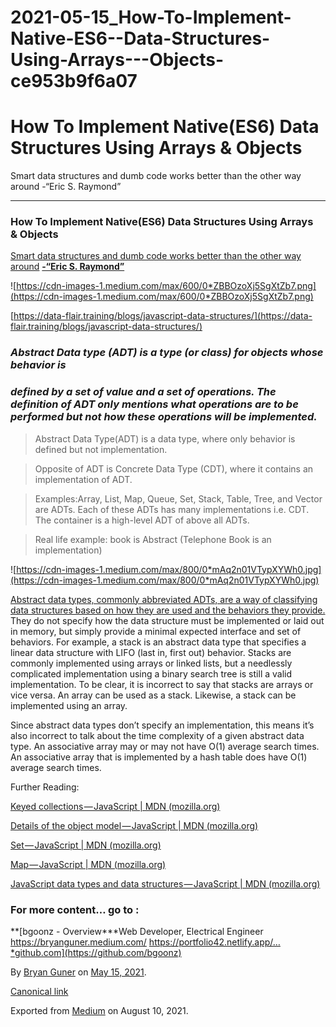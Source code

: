 # 2021-05-15_How-To-Implement-Native-ES6--Data-Structures-Using-Arrays---Objects-ce953b9f6a07

# How To Implement Native(ES6) Data Structures Using Arrays & Objects

Smart data structures and dumb code works better than the other way around -“Eric S. Raymond”

---

### How To Implement Native(ES6) Data Structures Using Arrays & Objects

[Smart data structures and dumb code works better than the other way around](https://www.azquotes.com/quote/636065?ref=data-structures) **[-“Eric S. Raymond”](https://twitter.com/esrtweet?ref_src=twsrc%5Egoogle%7Ctwcamp%5Eserp%7Ctwgr%5Eauthor)**

![https://cdn-images-1.medium.com/max/600/0*ZBBOzoXj5SgXtZb7.png](https://cdn-images-1.medium.com/max/600/0*ZBBOzoXj5SgXtZb7.png)

[https://data-flair.training/blogs/javascript-data-structures/](https://data-flair.training/blogs/javascript-data-structures/)

### _Abstract Data type (ADT) is a type (or class) for objects whose behavior is_

### _defined by a set of value and a set of operations. The definition of ADT only mentions what operations are to be performed but not how these operations will be implemented._

> Abstract Data Type(ADT) is a data type, where only behavior is defined but not implementation.

> Opposite of ADT is Concrete Data Type (CDT), where it contains an implementation of ADT.

> Examples:Array, List, Map, Queue, Set, Stack, Table, Tree, and Vector are ADTs. Each of these ADTs has many implementations i.e. CDT. The container is a high-level ADT of above all ADTs.

> Real life example:
> book is Abstract (Telephone Book is an implementation)

![https://cdn-images-1.medium.com/max/800/0*mAq2n01VTypXYWh0.jpg](https://cdn-images-1.medium.com/max/800/0*mAq2n01VTypXYWh0.jpg)

[Abstract data types, commonly abbreviated ADTs, are a way of classifying data structures based on how they are used and the behaviors they provide.](https://stackoverflow.com/a/65771454/15158587) They do not specify how the data structure must be implemented or laid out in memory, but simply provide a minimal expected interface and set of behaviors. For example, a stack is an abstract data type that specifies a linear data structure with LIFO (last in, first out) behavior. Stacks are commonly implemented using arrays or linked lists, but a needlessly complicated implementation using a binary search tree is still a valid implementation. To be clear, it is incorrect to say that stacks are arrays or vice versa. An array can be used as a stack. Likewise, a stack can be implemented using an array.

Since abstract data types don’t specify an implementation, this means it’s also incorrect to talk about the time complexity of a given abstract data type. An associative array may or may not have O(1) average search times. An associative array that is implemented by a hash table does have O(1) average search times.

Further Reading:

[Keyed collections — JavaScript | MDN (mozilla.org)](https://developer.mozilla.org/en-US/docs/Web/JavaScript/Guide/Keyed_collections#map_object)

[Details of the object model — JavaScript | MDN (mozilla.org)](https://developer.mozilla.org/en-US/docs/Web/JavaScript/Guide/Details_of_the_Object_Model#class-based_vs._prototype-based_languages)

[Set — JavaScript | MDN (mozilla.org)](https://developer.mozilla.org/en-US/docs/Web/JavaScript/Reference/Global_Objects/Set)

[Map — JavaScript | MDN (mozilla.org)](https://developer.mozilla.org/en-US/docs/Web/JavaScript/Reference/Global_Objects/Map)

[JavaScript data types and data structures — JavaScript | MDN (mozilla.org)](https://developer.mozilla.org/en-US/docs/Web/JavaScript/Data_structures)

### For more content… go to :

**[bgoonz - Overview\***Web Developer, Electrical Engineer https://bryanguner.medium.com/ https://portfolio42.netlify.app/…*github.com](https://github.com/bgoonz)

By [Bryan Guner](https://medium.com/@bryanguner) on [May 15, 2021](https://medium.com/p/ce953b9f6a07).

[Canonical link](https://medium.com/@bryanguner/how-to-implement-native-es6-data-structures-using-arrays-objects-ce953b9f6a07)

Exported from [Medium](https://medium.com/) on August 10, 2021.
